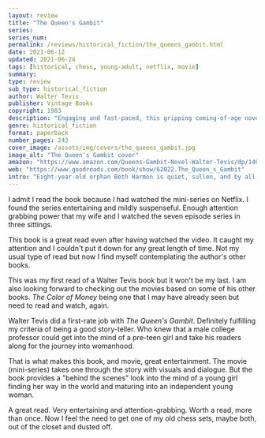 ```yaml
---
layout: review
title: "The Queen's Gambit"
series:
series_num:
permalink: /reviews/historical_fiction/the_queens_gambit.html
date: 2021-06-12
updated: 2021-06-24
tags: [historical, chess, young-adult, netflix, movie]
summary: 
type: review
sub_type: historical_fiction
author: Walter Tevis
publisher: Vintage Books
copyright: 1983
description: "Engaging and fast-paced, this gripping coming-of-age novel of chess, feminism, and addiction speeds to a conclusion as elegant and satisfying as a mate in four. Now a highly acclaimed Netflix series."
genre: historical_fiction
format: paperback
number_pages: 243
cover_image: /assets/img/covers/the_queens_gambit.jpg
image_alt: "The Queen's Gambit cover"
amazon: "https://www.amazon.com/Queens-Gambit-Novel-Walter-Tevis/dp/1400030609/ref=sr_1_1?crid=1RJ59Q9C3HL89&dchild=1&keywords=the+queens+gambit&qid=1623614054&s=books&sprefix=the+queen%2Cstripbooks%2C186&sr=1-1"
web: "https://www.goodreads.com/book/show/62022.The_Queen_s_Gambit"
intro: "Eight-year-old orphan Beth Harmon is quiet, sullen, and by all appeasrances unremarkable. That is until she plays her first game of chess. Her senses grow sharper, her thinking clearer, and for the first time in her life she feels herself fully in control. By the age of sixteen, she's competing for the U.S. Open championship. But as Beth hones her skills on the professional circuit, the stakes get higher, her isolation grows more frightening, and the thought of escape becomes all the more tempting. Engaging and fast-paced, *The Queen's Gambit* speeds to a conclusion as elegant and satisfying as a mate in four."
---
```


I admit I read the book because I had watched the mini-series on Netflix. I found the series entertaining and mildly suspenseful. Enough attention grabbing power that my wife and I watched the seven episode series in three sittings.

This book is a great read even after having watched the video. It caught my attention and I couldn't put it down for any great length of time. Not my usual type of read but now I find myself contemplating the author's other books.

This was my first read of a Walter Tevis book but it won't be my last. I am also looking forward to checking out the movies based on some of his other books. *The Color of Money* being one that I may have already seen but need to read and watch, again.

Walter Tevis did a first-rate job with *The Queen's Gambit*. Definitely fulfilling my criteria of being a good story-teller. Who knew that a male college professor could get into the mind of a pre-teen girl and take his readers along for the journey into womanhood.

That is what makes this book, and movie, great entertainment. The movie (mini-series) takes one through the story with visuals and dialogue. But the book provides a "behind the scenes" look into the mind of a young girl finding her way in the world and maturing into an independent young woman.

A great read. Very entertaining and attention-grabbing. Worth a read, more than once. Now I feel the need to get one of my old chess sets, maybe both, out of the closet and dusted off.
